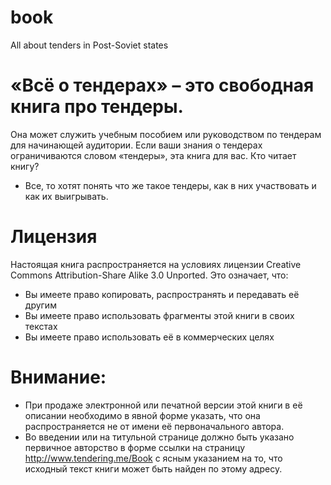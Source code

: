 # book
All about tenders in Post-Soviet states


# «Всё о тендерах» – это свободная книга про тендеры. 
Она может служить учебным пособием или руководством по тендерам для начинающей аудитории. 
Если ваши знания о тендерах ограничиваются словом «тендеры», эта книга для вас.
Кто читает книгу?	
- Все, то хотят понять что же такое тендеры, как в них участвовать и как их выигрывать.
# Лицензия		
Настоящая книга распространяется на условиях лицензии Creative Commons Attribution-Share Alike 3.0 Unported.
Это означает, что:
- Вы имеете право копировать, распространять и передавать её другим
- Вы имеете право использовать фрагменты этой книги в своих текстах
- Вы имеете право использовать её в коммерческих целях
# Внимание:
- При продаже электронной или печатной версии этой книги в её описании необходимо в явной форме указать, что она распространяется не от имени её первоначального автора.
- Во введении или на титульной странице должно быть указано первичное авторство в форме ссылки на страницу http://www.tendering.me/Book с ясным указанием на то, что исходный текст книги может быть найден по этому адресу.

